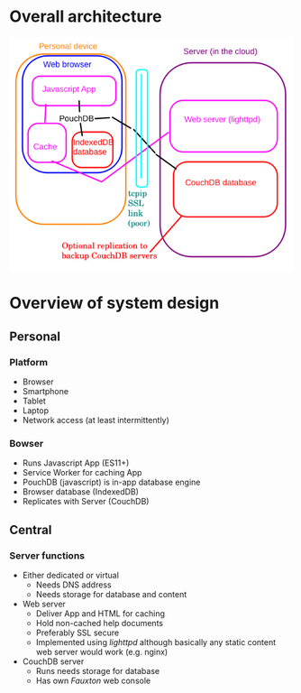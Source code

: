 # Overall architecture
![](../images/architecture.png)

# Overview of system design

## Personal
### Platform

* Browser
* Smartphone
* Tablet
* Laptop
* Network access (at least intermittently)

### Bowser

* Runs Javascript App (ES11+)
* Service Worker for caching App
* PouchDB (javascript) is in-app database engine
* Browser database (IndexedDB)
* Replicates with Server (CouchDB)

## Central
### Server functions

* Either dedicated or virtual
  * Needs DNS address
  * Needs storage for database and content
* Web server
  * Deliver App and HTML for caching
  * Hold non-cached help documents
  * Preferably SSL secure
  * Implemented using *lighttpd* although basically any static content web server would work (e.g. nginx)
* CouchDB server
  * Runs needs storage for database
  * Has own *Fauxton* web console 